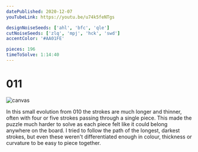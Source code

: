 ```yaml
---
datePublished: 2020-12-07
youTubeLink: https://youtu.be/u74k5feNTgs

designNoiseSeeds: ['ahl', 'bfc', 'qle']
cutNoiseSeeds: ['zlq', 'mpj', 'hck', 'swd']
accentColor: '#AA01FE'

pieces: 196
timeToSolve: 1:14:40
---
```


# 011

![canvas](https://res.cloudinary.com/abstract-puzzles/image/upload/w_2000/011_ahl-bfc-qle_zlq-mpj-hck-swd?raw=true)

In this small evolution from 010 the strokes are much longer and thinner, often with four or five strokes passing through a single piece. This made the puzzle much harder to solve as each piece felt like it could belong anywhere on the board. I tried to follow the path of the longest, darkest strokes, but even these weren't differentiated enough in colour, thickness or curvature to be easy to piece together.

